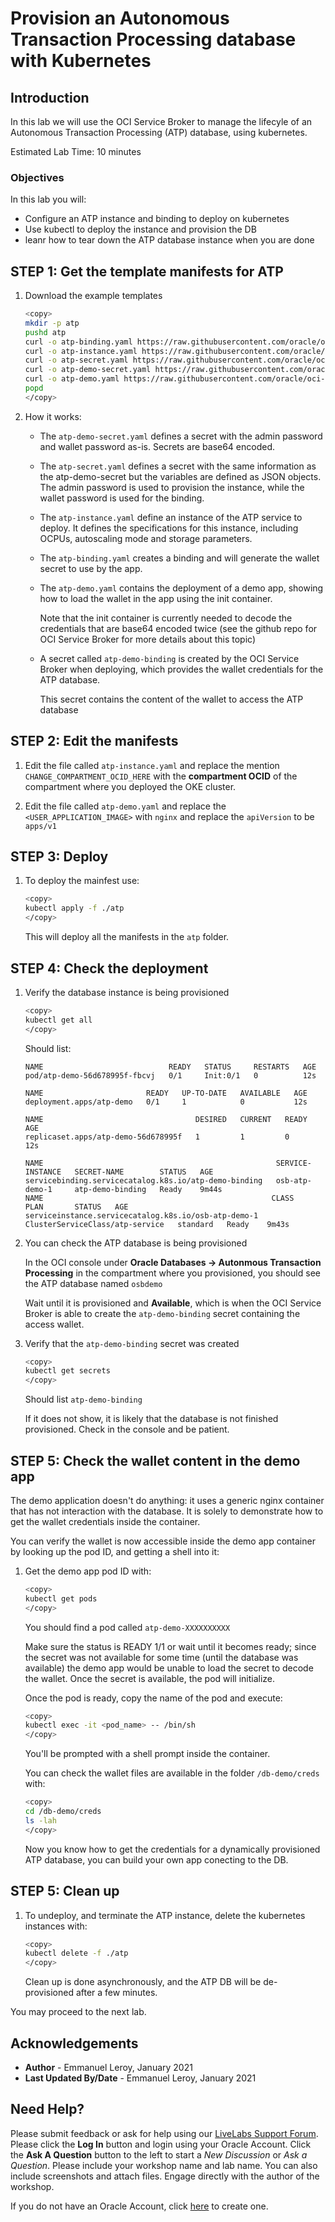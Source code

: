 # Provision an Autonomous Transaction Processing database with Kubernetes

## Introduction

In this lab we will use the OCI Service Broker to manage the lifecyle of an Autonomous Transaction Processing (ATP) database, using kubernetes.

Estimated Lab Time: 10 minutes

### Objectives

In this lab you will:

- Configure an ATP instance and binding to deploy on kubernetes
- Use kubectl to deploy the instance and provision the DB
- leanr how to tear down the ATP database instance when you are done

## **STEP 1:** Get the template manifests for ATP

1. Download the example templates

    ```bash
    <copy>
    mkdir -p atp
    pushd atp
    curl -o atp-binding.yaml https://raw.githubusercontent.com/oracle/oci-service-broker/master/charts/oci-service-broker/samples/atp/atp-binding.yaml
    curl -o atp-instance.yaml https://raw.githubusercontent.com/oracle/oci-service-broker/master/charts/oci-service-broker/samples/atp/atp-instance.yaml
    curl -o atp-secret.yaml https://raw.githubusercontent.com/oracle/oci-service-broker/master/charts/oci-service-broker/samples/atp/atp-secret.yaml
    curl -o atp-demo-secret.yaml https://raw.githubusercontent.com/oracle/oci-service-broker/master/charts/oci-service-broker/samples/atp/atp-demo-secret.yaml
    curl -o atp-demo.yaml https://raw.githubusercontent.com/oracle/oci-service-broker/master/charts/oci-service-broker/samples/atp/atp-demo.yaml
    popd
    </copy>
    ```

2. How it works:

    - The `atp-demo-secret.yaml` defines a secret with the admin password and wallet password as-is. Secrets are base64 encoded. 

    - The `atp-secret.yaml` defines a secret with the same information as the atp-demo-secret but the variables are defined as JSON objects. The admin password is used to provision the instance, while the wallet password is used for the binding.

    - The `atp-instance.yaml` define an instance of the ATP service to deploy. It defines the specifications for this instance, including OCPUs, autoscaling mode and storage parameters.

    - The `atp-binding.yaml` creates a binding and will generate the wallet secret to use by the app.

    - The `atp-demo.yaml` contains the deployment of a demo app, showing how to load the wallet in the app using the init container.

        Note that the init container is currently needed to decode the credentials that are base64 encoded twice (see the github repo for OCI Service Broker for more details about this topic)

    - A secret called `atp-demo-binding` is created by the OCI Service Broker when deploying, which provides the wallet credentials for the ATP database.

        This secret contains the content of the wallet to access the ATP database

## **STEP 2:** Edit the manifests

1. Edit the file called `atp-instance.yaml` and replace the mention `CHANGE_COMPARTMENT_OCID_HERE` with the **compartment OCID** of the compartment where you deployed the OKE cluster.


2. Edit the file called `atp-demo.yaml` and replace the `<USER_APPLICATION_IMAGE>` with `nginx` and replace the `apiVersion` to be `apps/v1`

## **STEP 3:** Deploy

1. To deploy the mainfest use:

    ```bash
    <copy>
    kubectl apply -f ./atp
    </copy>
    ```

    This will deploy all the manifests in the `atp` folder.

## **STEP 4:** Check the deployment

1. Verify the database instance is being provisioned

    ```bash
    <copy>
    kubectl get all
    </copy>
    ```

    Should list:

    ```
    NAME                            READY   STATUS     RESTARTS   AGE
    pod/atp-demo-56d678995f-fbcvj   0/1     Init:0/1   0          12s

    NAME                       READY   UP-TO-DATE   AVAILABLE   AGE
    deployment.apps/atp-demo   0/1     1            0           12s

    NAME                                  DESIRED   CURRENT   READY   AGE
    replicaset.apps/atp-demo-56d678995f   1         1         0       12s   

    NAME                                                    SERVICE-INSTANCE   SECRET-NAME        STATUS   AGE
    servicebinding.servicecatalog.k8s.io/atp-demo-binding   osb-atp-demo-1     atp-demo-binding   Ready    9m44s
    NAME                                                   CLASS                             PLAN       STATUS   AGE
    serviceinstance.servicecatalog.k8s.io/osb-atp-demo-1   ClusterServiceClass/atp-service   standard   Ready    9m43s
    ```

3. You can check the ATP database is being provisioned

    In the OCI console under **Oracle Databases -> Autonmous Transaction Processing** in the compartment where you provisioned, you should see the ATP database named `osbdemo`

    Wait until it is provisioned and **Available**, which is when the OCI Service Broker is able to create the `atp-demo-binding` secret containing the access wallet.

3. Verify that the `atp-demo-binding` secret was created

    ```bash
    <copy>
    kubectl get secrets
    </copy>
    ```

    Should list `atp-demo-binding`

    If it does not show, it is likely that the database is not finished provisioned. Check in the console and be patient.


## **STEP 5:** Check the wallet content in the demo app

The demo application doesn't do anything: it uses a generic nginx container that has not interaction with the database. It is solely to demonstrate how to get the wallet credentials inside the container.

You can verify the wallet is now accessible inside the demo app container by looking up the pod ID, and getting a shell into it:

1. Get the demo app pod ID with:

    ```bash
    <copy>
    kubectl get pods 
    </copy>
    ```

    You should find a pod called `atp-demo-XXXXXXXXXX`

    Make sure the status is READY 1/1 or wait until it becomes ready; since the secret was not available for some time (until the database was available) the demo app would be unable to load the secret to decode the wallet. Once the secret is available, the pod will initialize.

    Once the pod is ready, copy the name of the pod and execute:

    ```bash
    <copy>
    kubectl exec -it <pod_name> -- /bin/sh
    </copy>
    ```

    You'll be prompted with a shell prompt inside the container.

    You can check the wallet files are available in the folder `/db-demo/creds` with:

    ```bash
    <copy>
    cd /db-demo/creds
    ls -lah
    </copy>
    ```

    Now you know how to get the credentials for a dynamically provisioned ATP database, you can build your own app conecting to the DB.

## **STEP 5:** Clean up

1. To undeploy, and terminate the ATP instance, delete the kubernetes instances with:

    ```bash
    <copy>
    kubectl delete -f ./atp
    </copy>
    ```

    Clean up is done asynchronously, and the ATP DB will be de-provisioned after a few minutes.

    
You may proceed to the next lab.

## Acknowledgements

 - **Author** - Emmanuel Leroy, January 2021
 - **Last Updated By/Date** - Emmanuel Leroy, January 2021

## Need Help?
Please submit feedback or ask for help using our [LiveLabs Support Forum](https://community.oracle.com/tech/developers/categories/livelabs). Please click the **Log In** button and login using your Oracle Account. Click the **Ask A Question** button to the left to start a *New Discussion* or *Ask a Question*.  Please include your workshop name and lab name.  You can also include screenshots and attach files.  Engage directly with the author of the workshop.

If you do not have an Oracle Account, click [here](https://profile.oracle.com/myprofile/account/create-account.jspx) to create one.
